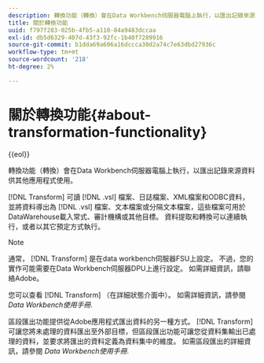 ```yaml
---
description: 轉換功能（轉換）會在Data Workbench伺服器電腦上執行，以匯出記錄來源資料供其他應用程式使用。
title: 關於轉換功能
uuid: f797f283-025b-4fb5-a110-84a9483dccaa
exl-id: db5d6329-407d-43f3-92fc-1b40f7289916
source-git-commit: b1dda69a606a16dccca30d2a74c7e63dbd27936c
workflow-type: tm+mt
source-wordcount: '218'
ht-degree: 2%

---
```


# 關於轉換功能{#about-transformation-functionality}

{{eol}}

轉換功能（轉換）會在Data Workbench伺服器電腦上執行，以匯出記錄來源資料供其他應用程式使用。

[!DNL Transform] 可讀 [!DNL .vsl] 檔案、日誌檔案、XML檔案和ODBC資料，並將資料導出為 [!DNL .vsl] 檔案、文本檔案或分隔文本檔案，這些檔案可用於DataWarehouse載入常式、審計機構或其他目標。 資料提取和轉換可以連續執行，或者以其它預定方式執行。

>[!NOTE]
>
>通常， [!DNL Transform] 是在data workbench伺服器FSU上設定。 不過，您的實作可能需要在Data Workbench伺服器DPU上進行設定。 如需詳細資訊，請聯絡Adobe。

您可以查看 [!DNL Transform] （在詳細狀態介面中）。 如需詳細資訊，請參閱 *Data Workbench使用手冊*.

區段匯出功能提供從Adobe應用程式匯出資料的另一種方式。 [!DNL Transform] 可讓您將未處理的資料匯出至外部目標，但區段匯出功能可讓您從資料集輸出已處理的資料，並要求將匯出的資料定義為資料集中的維度。 如需區段匯出的詳細資訊，請參閱 *Data Workbench使用手冊*.
